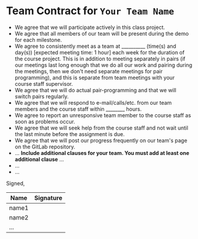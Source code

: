Team Contract for ``Your Team Name``
====================================

- We agree that we will participate actively in this class project.
- We agree that all members of our team will be present during the demo for each milestone.
- We agree to consistently meet as a team at __________ (time(s) and day(s)) [expected meeting time: 1 hour] each week for the duration of the course project. 
  This is in addition to meeting separately in pairs (if our meetings last long enough that we do all our work and pairing during the meetings, then 
  we don't need separate meetings for pair programming), and this is separate from team meetings with your course staff supervisor.
- We agree that we will do actual pair-programming and that we will switch pairs regularly.
- We agree that we will respond to e-mail/calls/etc. from our team members and the course staff within ________ hours.
- We agree to report an unresponsive team member to the course staff as soon as problems occur.
- We agree that we will seek help from the course staff and not wait until the last minute before the assignment is due.
- We agree that we will post our progress frequently on our team's page on the GitLab repository.
- ... __Include additional clauses for your team. You must add at least one additional clause__ ...
- ...
- ...

Signed,

| Name  | Signature |
| ----  | --------- |
| name1 |           |
| name2 |           |
| ...   |           |
